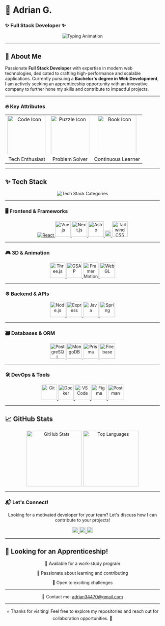 # 🚀 Adrian G.
### ✨ Full Stack Developer ✨  

<div align="center">
  <img src="https://readme-typing-svg.demolab.com?font=Fira+Code&size=24&duration=2800&pause=400&color=4FC0E8&center=true&vCenter=true&width=500&lines=Passionate+Developer;Tech+Enthusiast;Problem+Solver;Continuous+Learner;Creative+Thinker" alt="Typing Animation" />
</div>

---

## 🌟 About Me  

Passionate **Full Stack Developer** with expertise in modern web technologies, dedicated to crafting high-performance and scalable applications. Currently pursuing a **Bachelor's degree in Web Development**, I am actively seeking an apprenticeship opportunity with an innovative company to further hone my skills and contribute to impactful projects.

---

### 🔥 Key Attributes  
<div align="center">
  <table>
    <tr>
      <td align="center">
        <img src="https://media.giphy.com/media/QssGEmpkyEOhBCb7e1/giphy.gif" width="125" alt="Code Icon" />
      </td>
      <td align="center">
        <img src="https://media.giphy.com/media/LnUtcdoDUKHj6/giphy.gif" width="125" alt="Puzzle Icon" />
      </td>
      <td align="center">
        <img src="https://media.giphy.com/media/l0HU7jj0ivEFyZIA0/giphy.gif" width="125" alt="Book Icon" />
      </td>
    </tr>
    <tr>
      <td align="center">
        <span>Tech Enthusiast</span>
      </td>
      <td align="center">
        <span>Problem Solver</span>
      </td>
      <td align="center">
        <span>Continuous Learner</span>
      </td>
    </tr>
  </table>
</div>

---

## ✨ Tech Stack

<div align="center">
  <img src="https://readme-typing-svg.demolab.com?font=Fira+Code&size=22&duration=2500&pause=800&color=A569BD&center=true&vCenter=true&width=700&repeat=true&lines=Frontend+%7C+Backend+%7C+3D+%7C+Databases+%7C+Tools" alt="Tech Stack Categories" />
</div>

---

### 🖥️ Frontend & Frameworks
<div align="center">
  <a href="https://reactjs.org/" target="_blank">
    <img src="https://img.icons8.com/?size=100&id=t4YbEbA834uH&format=png" alt="React" />
  </a>
  <a href="https://vuejs.org/" target="_blank">
    <img src="https://cdn.jsdelivr.net/gh/devicons/devicon/icons/vuejs/vuejs-original.svg" width="50" alt="Vue.js" />
  </a>
  <a href="https://nextjs.org/" target="_blank">
    <img src="https://cdn.jsdelivr.net/gh/devicons/devicon/icons/nextjs/nextjs-original.svg" width="50" alt="Next.js" />
  </a>
  <a href="https://astro.build/" target="_blank">
    <img src="https://img.icons8.com/?size=100&id=kXuRhjMIeKhk&format=png&color=000000" width="50" alt="Astro" />
  </a>
  <a href="https://vitejs.dev/" target="_blank">
    <img src="https://vitejs.dev/logo.svg" width="20" alt="Vite" />
  </a>
  <a href="https://tailwindcss.com/" target="_blank">
    <img src="https://www.vectorlogo.zone/logos/tailwindcss/tailwindcss-icon.svg" width="50" alt="Tailwind CSS" />
  </a>
</div>

---

### 🎮 3D & Animation
<div align="center">
  <a href="https://threejs.org/" target="_blank">
    <img src="https://cdn.jsdelivr.net/gh/devicons/devicon/icons/threejs/threejs-original.svg" width="50" alt="Three.js" />
  </a>
  <a href="https://greensock.com/gsap/" target="_blank">
    <img src="https://gsap.com/wp-content/uploads/2019/04/gsap-logo.svg" width="50" alt="GSAP" />
  </a>
  <a href="https://www.framer.com/motion/" target="_blank">
    <img src="https://framerusercontent.com/images/TvJ9grdPgk3sRz6T6XwkpBrFr4k.png" width="50" alt="Framer Motion" />
  </a>
  <a href="https://developer.mozilla.org/en-US/docs/Web/API/WebGL_API" target="_blank">
    <img src="https://upload.wikimedia.org/wikipedia/commons/2/25/WebGL_Logo.svg" width="50" alt="WebGL" />
  </a>
</div>

---

### ⚙️ Backend & APIs
<div align="center">
  <a href="https://nodejs.org/" target="_blank">
    <img src="https://cdn.jsdelivr.net/gh/devicons/devicon/icons/nodejs/nodejs-original.svg" width="50" alt="Node.js" />
  </a>
  <a href="https://expressjs.com/" target="_blank">
    <img src="https://cdn.jsdelivr.net/gh/devicons/devicon/icons/express/express-original.svg" width="50" alt="Express" />
  </a>
  <a href="https://www.java.com/" target="_blank">
    <img src="https://cdn.jsdelivr.net/gh/devicons/devicon/icons/java/java-original.svg" width="50" alt="Java" />
  </a>
  <a href="https://spring.io/" target="_blank">
    <img src="https://cdn.jsdelivr.net/gh/devicons/devicon/icons/spring/spring-original.svg" width="50" alt="Spring" />
  </a>
</div>

---

### 🗃️ Databases & ORM
<div align="center">
  <a href="https://www.postgresql.org/" target="_blank">
    <img src="https://cdn.jsdelivr.net/gh/devicons/devicon/icons/postgresql/postgresql-original.svg" width="50" alt="PostgreSQL" />
  </a>
  <a href="https://www.mongodb.com/" target="_blank">
    <img src="https://cdn.jsdelivr.net/gh/devicons/devicon/icons/mongodb/mongodb-original.svg" width="50" alt="MongoDB" />
  </a>
  <a href="https://www.prisma.io/" target="_blank">
    <img src="https://www.prisma.io/images/favicon-32x32.png" width="50" alt="Prisma" />
  </a>
  <a href="https://firebase.google.com/" target="_blank">
    <img src="https://cdn.jsdelivr.net/gh/devicons/devicon/icons/firebase/firebase-plain.svg" width="50" alt="Firebase" />
  </a>
</div>

---

### 🛠️ DevOps & Tools
<div align="center">
  <a href="https://git-scm.com/" target="_blank">
    <img src="https://cdn.jsdelivr.net/gh/devicons/devicon/icons/git/git-original.svg" width="50" alt="Git" />
  </a>
  <a href="https://www.docker.com/" target="_blank">
    <img src="https://cdn.jsdelivr.net/gh/devicons/devicon/icons/docker/docker-original.svg" width="50" alt="Docker" />
  </a>
  <a href="https://code.visualstudio.com/" target="_blank">
    <img src="https://cdn.jsdelivr.net/gh/devicons/devicon/icons/vscode/vscode-original.svg" width="50" alt="VS Code" />
  </a>
  <a href="https://www.figma.com/" target="_blank">
    <img src="https://cdn.jsdelivr.net/gh/devicons/devicon/icons/figma/figma-original.svg" width="50" alt="Figma" />
  </a>
  <a href="https://www.postman.com/" target="_blank">
    <img src="https://www.postman.com/_ar-assets/images/favicon-1-48.png" width="50" alt="Postman" />
  </a>
</div>

---

## 📈 GitHub Stats
<div align="center">
  <img height="180em" src="https://github-readme-stats.vercel.app/api?username=Addey34&show_icons=true&theme=github_dark&count_private=true&hide=prs&include_all_commits=true&bg_color=00000000&title_color=4FC0E8&text_color=A569BD&icon_color=4FC0E8&border_color=A569BD" alt="GitHub Stats" />
  <img height="180em" src="https://github-readme-stats.vercel.app/api/top-langs/?username=Addey34&layout=compact&theme=github_dark&hide=html,css&bg_color=00000000&title_color=4FC0E8&text_color=A569BD&border_color=A569BD" alt="Top Languages" />
</div>

---

### 📬 Let's Connect!
<p align="center">
  Looking for a motivated developer for your team? Let's discuss how I can contribute to your projects!
</p>

<div align="center">
  <a href="https://www.linkedin.com/in/adrianguichard/"  target="_blank">
    <img src="https://upload.wikimedia.org/wikipedia/commons/0/01/LinkedIn_Logo_2013.svg" width="20" alt="LinkedIn" />
  </a>
  <a href="mailto:adrian34470@gmail.com"  target="_blank">
    <img src="https://upload.wikimedia.org/wikipedia/commons/8/87/Gmail_Icon.svg" width="20" alt="Email" />
  </a>
  <a href="https://adrianguichard.com"  target="_blank">
    <img src="https://upload.wikimedia.org/wikipedia/commons/4/4f/World_icon_2.svg" width="20" alt="Portfolio" />
  </a>
</div>

---

## 🎯 Looking for an Apprenticeship!
<div align="center">
  <p>🔹 Available for a work-study program</p>
  <p>🔹 Passionate about learning and contributing</p>
  <p>🔹 Open to exciting challenges</p>
</div>

---

<p align="center">
  📩 Contact me: <a href="mailto:adrian34470@gmail.com">adrian34470@gmail.com</a>
</p>

---

<p align="center">
  ⭐ Thanks for visiting! Feel free to explore my repositories and reach out for collaboration opportunities. 🚀
</p>
